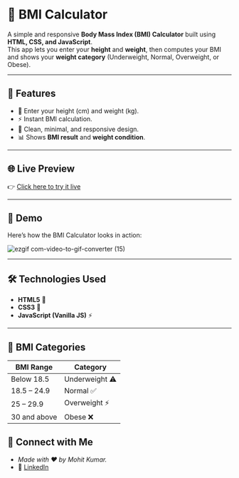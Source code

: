 # 🧮 BMI Calculator  

A simple and responsive **Body Mass Index (BMI) Calculator** built using **HTML, CSS, and JavaScript**.  
This app lets you enter your **height** and **weight**, then computes your BMI and shows your **weight category** (Underweight, Normal, Overweight, or Obese).  

---

## 🚀 Features  
- 📏 Enter your height (cm) and weight (kg).  
- ⚡ Instant BMI calculation.  
- 🎨 Clean, minimal, and responsive design.  
- 📊 Shows **BMI result** and **weight condition**.  

---

## 🌐 Live Preview  
👉 [Click here to try it live](https://bmi-calculator-jss.netlify.app/)  

---

## 🎥 Demo  
Here’s how the BMI Calculator looks in action:  

 ![ezgif com-video-to-gif-converter (15)](https://github.com/user-attachments/assets/3e3e8ade-07f6-44b8-96ad-dc31adc66a21)


---



## 🛠️ Technologies Used  
- **HTML5** 🧾  
- **CSS3** 🎨  
- **JavaScript (Vanilla JS)** ⚡  

---

## 📌 BMI Categories

| BMI Range    | Category       |
| ------------ | -------------- |
| Below 18.5   | Underweight ⚠️ |
| 18.5 – 24.9  | Normal ✅       |
| 25 – 29.9    | Overweight ⚡   |
| 30 and above | Obese ❌        |


## 🤝 Connect with Me
- *Made with ❤️ by Mohit Kumar.*
- 🔗 [LinkedIn](https://www.linkedin.com/in/mohit-kumar16)

